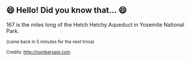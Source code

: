 ## 😄 Hello! Did you know that... 😄
167 is the miles long of the Hetch Hetchy Aqueduct in Yosemite National Park.

<sup>(come back in 5 minutes for the next trivia)</sup>


<sup>Credits: http://numbersapi.com</sup>
